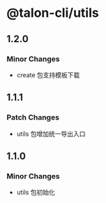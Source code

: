 # @talon-cli/utils

## 1.2.0

### Minor Changes

- create 包支持模板下载

## 1.1.1

### Patch Changes

- utils 包增加统一导出入口

## 1.1.0

### Minor Changes

- utils 包初始化

